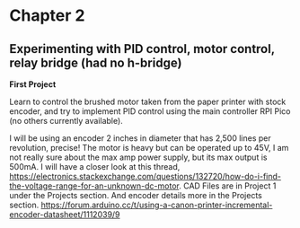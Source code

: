 # Chapter 2

## Experimenting with PID control, motor control, relay bridge (had no h-bridge)
**First Project** 

Learn to control the brushed motor taken from the paper printer with stock encoder, and try to implement PID control using the main controller RPI Pico (no others currently available).

I will be using an encoder 2 inches in diameter that has 2,500 lines per revolution, precise! The motor is heavy but can be operated up to 45V, I am not really sure about the max amp power 
supply, but its max output is 500mA. I will have a closer look at this thread, https://electronics.stackexchange.com/questions/132720/how-do-i-find-the-voltage-range-for-an-unknown-dc-motor. 
CAD Files are in Project 1 under the Projects section. And encoder details more in the Projects section. https://forum.arduino.cc/t/using-a-canon-printer-incremental-encoder-datasheet/1112039/9
